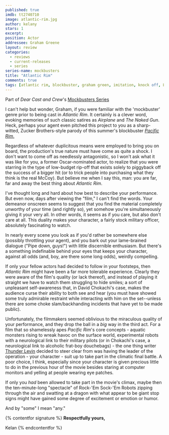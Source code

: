 ```yaml
---
published: true
imdb: tt2740710
image: atlantic-rim.jpg
author: kelany
stars: 1 
excerpt: 
position: Actor
addressee: Graham Greene
layout: review
categories: 
  - reviews
  - current-releases
  - series
series-name: mockbusters
title: "Atlantic Rim"
comments: true
tags: [atlantic rim, blockbuster, graham green, imitation, knock off, Letters, mockbuster, pcific rim, ripoff]
---
```

Part of _Dear Cast and Crew_'s [Mockbusters Series][1]

   [1]: /events/2013/9/12/mockbuster-series.html

I can't help but wonder, Graham, if you were familiar with the 'mockbuster' genre prior to being cast in _Atlantic Rim_. It certainly is a clever word, evoking memories of such classic satires as _Airplane_ and _The Naked Gun_. Heck, perhaps your agent even pitched this project to you as a sharp-witted, Zucker Brothers-style parody of this summer's blockbuster [_Pacific Rim_.][2]

   [2]: /content/2013/7/11/pacific-rim.html

Regardless of whatever duplicitous means were employed to bring you on board, the production's true nature must have come as quite a shock. I don't want to come off as needlessly antagonistic, so I won't ask what it was like for you, a former Oscar-nominated actor, to realize that you were starring in the type of low-budget rip-off that exists solely to piggyback off the success of a bigger hit (or to trick people into purchasing what they think is the real McCoy). But believe me when I say this, man: you are far, far and away the best thing about _Atlantic Rim_.

I've thought long and hard about how best to describe your performance. But even now, days after viewing the "film," I can't find the words. Your demeanor onscreen seems to suggest that you find the material completely unworthy of your time (and rightly so), yet somehow you're simultaneously giving it your very all. In other words, it seems as if you care, but also don't care at all. This duality makes your character, a fairly stock military officer, absolutely fascinating to watch.

In nearly every scene you look as if you'd rather be somewhere else (possibly throttling your agent), and you bark out your lame-brained dialogue ("Pipe down, guys!") with little discernible enthusiasm. But there's a something indefinable behind your eyes that keeps your character, against all odds (and, boy, are there some long odds), weirdly compelling.

If only your fellow actors had decided to follow in your footsteps, then _Atlantic Rim_ might have been a far more tolerable experience. Clearly they were aware of the film's quality (or lack thereof), and instead of playing it straight we have to watch them struggling to hide smiles; a sort of unpleasant self-awareness that, in David Chokachi's case, makes the audience curse their ability to both see and hear (you must have showed some truly admirable restraint while interacting with him on the set--unless there are some choke slam/backhanding incidents that have yet to be made public).

Unfortunately, the filmmakers seemed oblivious to the miraculous quality of your performance, and they drop the ball in a _big_ way in the third act. For a film that so shamelessly apes _Pacific Rim_'s core concepts - aquatic monsters rising to wreak havoc on the surface world, experimental robots with a neurological link to their military pilots (or in Chokachi's case, a neurological link to alcoholic frat-boy douchebags) - the one thing writer [Thunder Levin][3] decided to steer clear from was having the leader of the operation - your character -  suit up to take part in the climatic final battle. A poor choice, I think, especially since your character is given precious little to do in the previous hour of the movie besides staring at computer monitors and yelling at people wearing eye patches.

   [3]: /content/2013/7/17/sharknado.html

If only you _had_ been allowed to take part in the movie's climax, maybe then the ten-minute-long "spectacle" of Rock-'Em Sock-'Em Robots zipping through the air and swatting at a dragon with what appear to be giant stop signs might have gained some degree of excitement or emotion or humor.

And by "some" I mean "any."

{% contentfor signature %}
**Respectfully yours,**

Kelan
{% endcontentfor %}